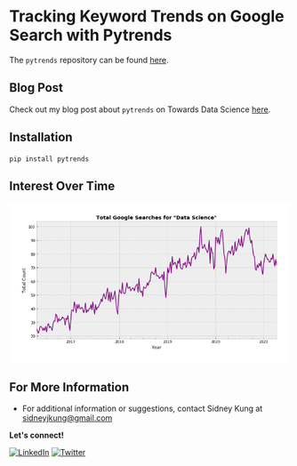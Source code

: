 # Tracking Keyword Trends on Google Search with Pytrends

The `pytrends` repository can be found [here](https://github.com/GeneralMills/pytrends).

## Blog Post

Check out my blog post about `pytrends` on Towards Data Science [here](https://towardsdatascience.com/jupyter-notebook-not-rendering-on-github-heres-a-simple-solution-e51aa6ca29b6?sk=bad177d6b37fcbd0cae5ab39a1cf4094).

## Installation
```
pip install pytrends
```

## Interest Over Time

![ds](./data_science.png)

## For More Information

- For additional information or suggestions, contact Sidney Kung at [sidneyjkung@gmail.com](mailto:sidneyjkung@gmail.com)

**Let's connect!**

<a href="https://www.linkedin.com/in/sidneykung/" target="_blank"><img alt="LinkedIn" src="https://img.shields.io/badge/linkedin-%230077B5.svg?&style=for-the-badge&logo=linkedin&logoColor=white" /></a> <a href="https://twitter.com/sidney_k98" target="_blank"><img alt="Twitter" src="https://img.shields.io/badge/twitter-%231DA1F2.svg?&style=for-the-badge&logo=twitter&logoColor=white" /></a>
